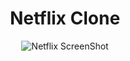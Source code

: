<div align='center'>

# Netflix Clone

![Netflix ScreenShot](https://raw.githubusercontent.com/pawelborkar/netflix-landing/master/assets/screenshot-netflix.png)

</div>